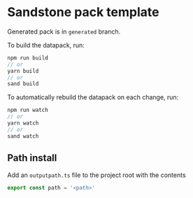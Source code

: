 # Sandstone pack template

[//]: # "If .disable is removed from .github/workflows/packbuild.yml.disable & the repo is published to GitHub."
Generated pack is in `generated` branch.

To build the datapack, run:
```ts
npm run build
// or
yarn build
// or
sand build
```

To automatically rebuild the datapack on each change, run:
```ts
npm run watch
// or
yarn watch
// or
sand watch
```

## Path install

Add an `outputpath.ts` file to the project root with the contents
```ts
export const path = '<path>'
```